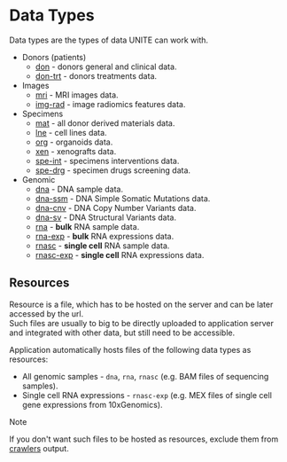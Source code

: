 # Data Types
Data types are the types of data UNITE can work with.

- Donors (patients)
    - [don](https://github.com/dkfz-unite/unite-donors-feed/blob/main/Docs/api-models-donors.md) - donors general and clinical data.
    - [don-trt](https://github.com/dkfz-unite/unite-donors-feed/blob/main/Docs/api-models-treatments.md) - donors treatments data.
- Images
    - [mri](https://github.com/dkfz-unite/unite-images-feed/blob/main/Docs/api-models-mris.md) - MRI images data.
    - [img-rad](https://github.com/dkfz-unite/unite-images-feed/blob/main/Docs/api-models-radiomics.md) - image radiomics features data.
- Specimens
    - [mat](https://github.com/dkfz-unite/unite-specimens-feed/blob/main/Docs/api-models-material.md) - all donor derived materials data.
    - [lne](https://github.com/dkfz-unite/unite-specimens-feed/blob/main/Docs/api-models-line.md) - cell lines data.
    - [org](https://github.com/dkfz-unite/unite-specimens-feed/blob/main/Docs/api-models-organoid.md) - organoids data.
    - [xen](https://github.com/dkfz-unite/unite-specimens-feed/blob/main/Docs/api-models-xenograft.md) - xenografts data.
    - [spe-int](https://github.com/dkfz-unite/unite-specimens-feed/blob/main/Docs/api-models-interventions.md) - specimens interventions data.
    - [spe-drg](https://github.com/dkfz-unite/unite-specimens-feed/blob/main/Docs/api-models-drugs.md) - specimen drugs screening data.
- Genomic
    - [dna](https://github.com/dkfz-unite/unite-genome-feed/blob/main/Docs/api-models-sample.md) - DNA sample data.
    - [dna-ssm](https://github.com/dkfz-unite/unite-genome-feed/blob/main/Docs/api-models-dna-ssm.md) - DNA Simple Somatic Mutations data.
    - [dna-cnv](https://github.com/dkfz-unite/unite-genome-feed/blob/main/Docs/api-models-dna-cnv.md) - DNA Copy Number Variants data.
    - [dna-sv](https://github.com/dkfz-unite/unite-genome-feed/blob/main/Docs/api-models-dna-sv.md) - DNA Structural Variants data.
    - [rna](https://github.com/dkfz-unite/unite-genome-feed/blob/main/Docs/api-models-sample.md) - **bulk** RNA sample data.
    - [rna-exp](https://github.com/dkfz-unite/unite-genome-feed/blob/main/Docs/api-models-rna-exp.md) - **bulk** RNA expressions data.
    - [rnasc](https://github.com/dkfz-unite/unite-genome-feed/blob/main/Docs/api-models-sample.md) - **single cell** RNA sample data.
    - [rnasc-exp](https://github.com/dkfz-unite/unite-genome-feed/blob/main/Docs/api-models-rnasc-exp.md) - **single cell** RNA expressions data.

## Resources
Resource is a file, which has to be hosted on the server and can be later accessed by the url.  
Such files are usually to big to be directly uploaded to application server and integrated with other data, but still need to be accessible.

Application automatically hosts files of the following data types as resources:
- All genomic samples - `dna`, `rna`, `rnasc` (e.g. BAM files of sequencing samples).
- Single cell RNA expressions - `rnasc-exp` (e.g. MEX files of single cell gene expressions from 10xGenomics).

> [!Note]
> If you don't want such files to be hosted as resources, exclude them from [crawlers](crawler.md) output.